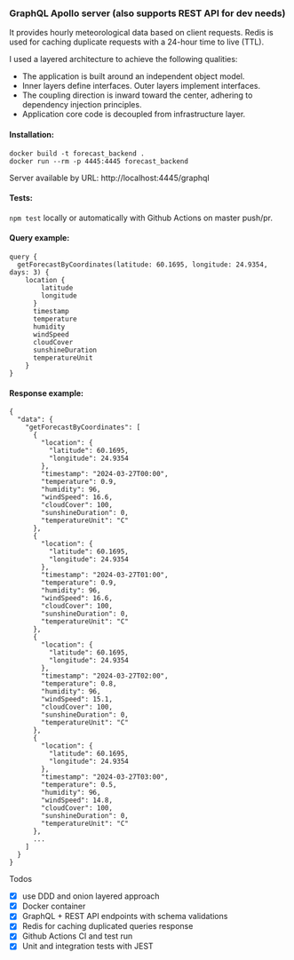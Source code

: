 ### GraphQL Apollo server (also supports REST API for dev needs)

It provides hourly meteorological data based on client requests.
Redis is used for caching duplicate requests with a 24-hour time to live (TTL).

I used a layered architecture to achieve the following qualities:
- The application is built around an independent object model.
- Inner layers define interfaces. Outer layers implement interfaces.
- The coupling direction is inward toward the center, adhering to dependency injection principles.
- Application core code is decoupled from infrastructure layer.

#### Installation:
```
docker build -t forecast_backend .
docker run --rm -p 4445:4445 forecast_backend
```
Server available by URL:
http://localhost:4445/graphql

#### Tests:
`npm test` locally or automatically with Github Actions on master push/pr.

#### Query example:
```
query {
  getForecastByCoordinates(latitude: 60.1695, longitude: 24.9354, days: 3) {
    location {
        latitude
        longitude
      }
      timestamp
      temperature
      humidity
      windSpeed
      cloudCover
      sunshineDuration
      temperatureUnit
    }
}
```

#### Response example:
```
{
  "data": {
    "getForecastByCoordinates": [
      {
        "location": {
          "latitude": 60.1695,
          "longitude": 24.9354
        },
        "timestamp": "2024-03-27T00:00",
        "temperature": 0.9,
        "humidity": 96,
        "windSpeed": 16.6,
        "cloudCover": 100,
        "sunshineDuration": 0,
        "temperatureUnit": "C"
      },
      {
        "location": {
          "latitude": 60.1695,
          "longitude": 24.9354
        },
        "timestamp": "2024-03-27T01:00",
        "temperature": 0.9,
        "humidity": 96,
        "windSpeed": 16.6,
        "cloudCover": 100,
        "sunshineDuration": 0,
        "temperatureUnit": "C"
      },
      {
        "location": {
          "latitude": 60.1695,
          "longitude": 24.9354
        },
        "timestamp": "2024-03-27T02:00",
        "temperature": 0.8,
        "humidity": 96,
        "windSpeed": 15.1,
        "cloudCover": 100,
        "sunshineDuration": 0,
        "temperatureUnit": "C"
      },
      {
        "location": {
          "latitude": 60.1695,
          "longitude": 24.9354
        },
        "timestamp": "2024-03-27T03:00",
        "temperature": 0.5,
        "humidity": 96,
        "windSpeed": 14.8,
        "cloudCover": 100,
        "sunshineDuration": 0,
        "temperatureUnit": "C"
      },
      ...
    ]
  }
}
```
Todos
- [X] use DDD and onion layered approach
- [X] Docker container
- [X] GraphQL + REST API endpoints with schema validations
- [X] Redis for caching duplicated queries response
- [X] Github Actions CI and test run
- [X] Unit and integration tests with JEST
